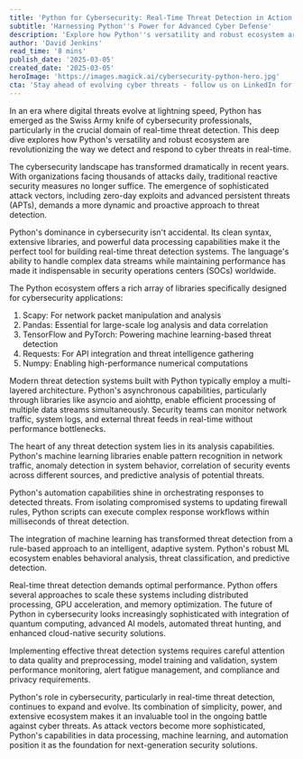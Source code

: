 ```yaml
---
title: 'Python for Cybersecurity: Real-Time Threat Detection in Action'
subtitle: 'Harnessing Python''s Power for Advanced Cyber Defense'
description: 'Explore how Python''s versatility and robust ecosystem are revolutionizing real-time cyber threat detection. Learn about key libraries, machine learning integration, and best practices for building effective security systems.'
author: 'David Jenkins'
read_time: '8 mins'
publish_date: '2025-03-05'
created_date: '2025-03-05'
heroImage: 'https://images.magick.ai/cybersecurity-python-hero.jpg'
cta: 'Stay ahead of evolving cyber threats - follow us on LinkedIn for the latest insights on Python security implementations and industry best practices!'
---
```


In an era where digital threats evolve at lightning speed, Python has emerged as the Swiss Army knife of cybersecurity professionals, particularly in the crucial domain of real-time threat detection. This deep dive explores how Python's versatility and robust ecosystem are revolutionizing the way we detect and respond to cyber threats in real-time.

The cybersecurity landscape has transformed dramatically in recent years. With organizations facing thousands of attacks daily, traditional reactive security measures no longer suffice. The emergence of sophisticated attack vectors, including zero-day exploits and advanced persistent threats (APTs), demands a more dynamic and proactive approach to threat detection.

Python's dominance in cybersecurity isn't accidental. Its clean syntax, extensive libraries, and powerful data processing capabilities make it the perfect tool for building real-time threat detection systems. The language's ability to handle complex data streams while maintaining performance has made it indispensable in security operations centers (SOCs) worldwide.

The Python ecosystem offers a rich array of libraries specifically designed for cybersecurity applications:

1. Scapy: For network packet manipulation and analysis
2. Pandas: Essential for large-scale log analysis and data correlation
3. TensorFlow and PyTorch: Powering machine learning-based threat detection
4. Requests: For API integration and threat intelligence gathering
5. Numpy: Enabling high-performance numerical computations

Modern threat detection systems built with Python typically employ a multi-layered architecture. Python's asynchronous capabilities, particularly through libraries like asyncio and aiohttp, enable efficient processing of multiple data streams simultaneously. Security teams can monitor network traffic, system logs, and external threat feeds in real-time without performance bottlenecks.

The heart of any threat detection system lies in its analysis capabilities. Python's machine learning libraries enable pattern recognition in network traffic, anomaly detection in system behavior, correlation of security events across different sources, and predictive analysis of potential threats.

Python's automation capabilities shine in orchestrating responses to detected threats. From isolating compromised systems to updating firewall rules, Python scripts can execute complex response workflows within milliseconds of threat detection.

The integration of machine learning has transformed threat detection from a rule-based approach to an intelligent, adaptive system. Python's robust ML ecosystem enables behavioral analysis, threat classification, and predictive detection.

Real-time threat detection demands optimal performance. Python offers several approaches to scale these systems including distributed processing, GPU acceleration, and memory optimization. The future of Python in cybersecurity looks increasingly sophisticated with integration of quantum computing, advanced AI models, automated threat hunting, and enhanced cloud-native security solutions.

Implementing effective threat detection systems requires careful attention to data quality and preprocessing, model training and validation, system performance monitoring, alert fatigue management, and compliance and privacy requirements.

Python's role in cybersecurity, particularly in real-time threat detection, continues to expand and evolve. Its combination of simplicity, power, and extensive ecosystem makes it an invaluable tool in the ongoing battle against cyber threats. As attack vectors become more sophisticated, Python's capabilities in data processing, machine learning, and automation position it as the foundation for next-generation security solutions.